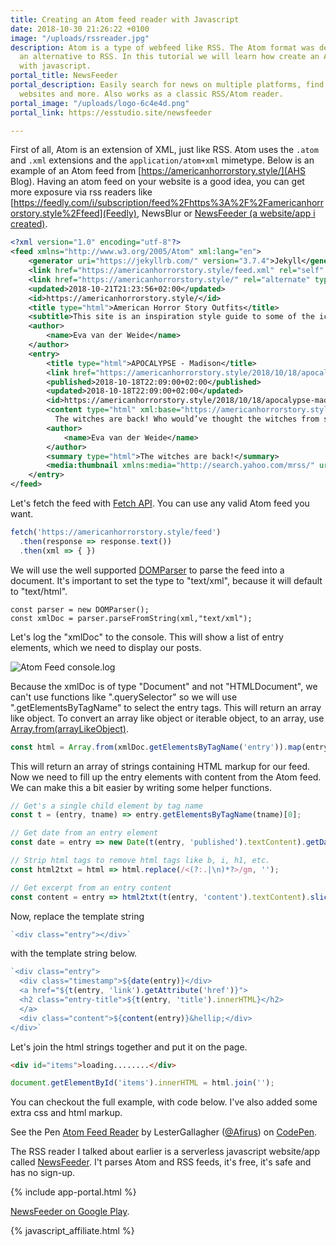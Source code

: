 ```yaml
---
title: Creating an Atom feed reader with Javascript
date: 2018-10-30 21:26:22 +0100
image: "/uploads/rssreader.jpg"
description: Atom is a type of webfeed like RSS. The Atom format was developed as
  an alternative to RSS. In this tutorial we will learn how create an Atom feed reader
  with javascript.
portal_title: NewsFeeder
portal_description: Easily search for news on multiple platforms, find feeds on popular
  websites and more. Also works as a classic RSS/Atom reader.
portal_image: "/uploads/logo-6c4e4d.png"
portal_link: https://esstudio.site/newsfeeder

---
```

First of all, Atom is an extension of XML, just like RSS. Atom uses the `.atom` and `.xml` extensions and the `application/atom+xml` mimetype. Below is an example of an Atom feed from [https://americanhorrorstory.style/](AHS Blog). Having an atom feed on your website is a good idea, you can get more exposure via rss readers like [https://feedly.com/i/subscription/feed%2Fhttps%3A%2F%2Famericanhorrorstory.style%2Ffeed](Feedly), NewsBlur or [NewsFeeder (a website/app i created)](https://esstudio.site/newsfeeder/).

```xml
<?xml version="1.0" encoding="utf-8"?>
<feed xmlns="http://www.w3.org/2005/Atom" xml:lang="en">
    <generator uri="https://jekyllrb.com/" version="3.7.4">Jekyll</generator>
    <link href="https://americanhorrorstory.style/feed.xml" rel="self" type="application/atom+xml" />
    <link href="https://americanhorrorstory.style/" rel="alternate" type="text/html" hreflang="en" />
    <updated>2018-10-21T21:23:56+02:00</updated>
    <id>https://americanhorrorstory.style/</id>
    <title type="html">American Horror Story Outfits</title>
    <subtitle>This site is an inspiration style guide to some of the iconic American Horror Story characters. Read about the characters and their unique clothing style.</subtitle>
    <author>
        <name>Eva van der Weide</name>
    </author>
    <entry>
        <title type="html">APOCALYPSE - Madison</title>
        <link href="https://americanhorrorstory.style/2018/10/18/apocalypse-madison.html" rel="alternate" type="text/html" title="APOCALYPSE - Madison" />
        <published>2018-10-18T22:09:00+02:00</published>
        <updated>2018-10-18T22:09:00+02:00</updated>
        <id>https://americanhorrorstory.style/2018/10/18/apocalypse-madison</id>
        <content type="html" xml:base="https://americanhorrorstory.style/2018/10/18/apocalypse-madison.html">
          The witches are back! Who would’ve thought the witches from season 3 would make a comeback in season 8 of American Horror Story (named: Apocalypse).</content>
        <author>
            <name>Eva van der Weide</name>
        </author>
        <summary type="html">The witches are back!</summary>
        <media:thumbnail xmlns:media="http://search.yahoo.com/mrss/" url="https://americanhorrorstory.style/images/meta-icons/android-chrome-512x512.png" />
    </entry>
</feed>
```

Let's fetch the feed with [Fetch API](https://developer.mozilla.org/en-US/docs/Web/API/Fetch_API). You can use any valid Atom feed you want.

```javascript
fetch('https://americanhorrorstory.style/feed')
  .then(response => response.text())
  .then(xml => { })
```

We will use the well supported [DOMParser](https://developer.mozilla.org/en-US/docs/Web/API/DOMParser) to parse the feed into a document. It's important to set the type to "text/xml", because it will default to "text/html".

```javacript
const parser = new DOMParser();
const xmlDoc = parser.parseFromString(xml,"text/xml");
```

Let's log the "xmlDoc" to the console. This will show a list of entry elements, which we need to display our posts.

![Atom Feed console.log](/uploads/rssfeed.PNG)

Because the xmlDoc is of type "Document" and not "HTMLDocument", we can't use functions like ".querySelector" so we will use ".getElementsByTagName" to select the entry tags. This will return an array like object. To convert an array like object or iterable object, to an array, use [Array.from(arrayLikeObject)](https://developer.mozilla.org/en-US/docs/Web/JavaScript/Reference/Global_Objects/Array/from). 

```javascript
const html = Array.from(xmlDoc.getElementsByTagName('entry')).map(entry => `<div class="entry"></div>`);
```

This will return an array of strings containing HTML markup for our feed. Now we need to fill up the entry elements with content from the Atom feed. We can make this a bit easier by writing some helper functions.

```javascript
// Get's a single child element by tag name
const t = (entry, tname) => entry.getElementsByTagName(tname)[0];

// Get date from an entry element
const date = entry => new Date(t(entry, 'published').textContent).getDate();

// Strip html tags to remove html tags like b, i, h1, etc.
const html2txt = html => html.replace(/<(?:.|\n)*?>/gm, '');

// Get excerpt from an entry content
const content = entry => html2txt(t(entry, 'content').textContent).slice(0, 200);
```

Now, replace the template string 
```javascript
`<div class="entry"></div>`
``` 
with the template string below.

```javascript
`<div class="entry">
  <div class="timestamp">${date(entry)}</div>
  <a href="${t(entry, 'link').getAttribute('href')}">
  <h2 class="entry-title">${t(entry, 'title').innerHTML}</h2>
  </a>
  <div class="content">${content(entry)}&hellip;</div>
</div>`
```

Let's join the html strings together and put it on the page.

```html
<div id="items">loading........</div>
```

```javascript
document.getElementById('items').innerHTML = html.join('');
```

You can checkout the full example, with code below. I've also added some extra css and html markup.

<p data-height="265" data-theme-id="0" data-slug-hash="mzYKYW" data-default-tab="css,result" data-user="Afirus" data-pen-title="Atom Feed Reader" class="codepen">See the Pen <a href="https://codepen.io/Afirus/pen/mzYKYW/">Atom Feed Reader</a> by LesterGallagher (<a href="https://codepen.io/Afirus">@Afirus</a>) on <a href="https://codepen.io">CodePen</a>.</p>
<script async src="https://static.codepen.io/assets/embed/ei.js"></script>

The RSS reader I talked about earlier is a serverless javascript website/app called [NewsFeeder](https://esstudio.site/newsfeeder/). I't parses Atom and RSS feeds, it's free, it's safe and has no sign-up.

{% include app-portal.html %}

[NewsFeeder on Google Play](https://play.google.com/store/apps/details?id=com.EchoSierraStudio.Newsfeeder).

{% javascript_affiliate.html %}

